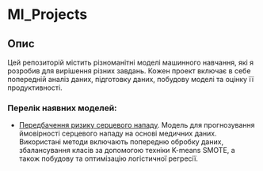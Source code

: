 # Ml_Projects
## Опис
Цей репозиторій містить різноманітні моделі машинного навчання, які я розробив для вирішення різних завдань. Кожен проект включає в себе попередній аналіз даних, підготовку даних, побудову моделі та оцінку її продуктивності.

### Перелік наявних моделей:
- [Передбачення ризику серцевого нападу](./heart_attack_prediction). Модель для прогнозування ймовірності серцевого нападу на основі медичних даних. Використані методи включають попередню обробку даних, збалансування класів за допомогою техніки K-means SMOTE, а також побудову та оптимізацію логістичної регресії.
